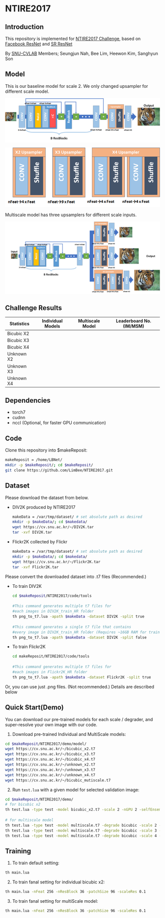 # NTIRE2017

## Introduction
This repository is implemented for [NTIRE2017 Challenge](http://www.vision.ee.ethz.ch/ntire17/), based on [Facebook ResNet](https://github.com/facebook/fb.resnet.torch) and [SR ResNet](https://arxiv.org/pdf/1609.04802.pdf)

By [SNU-CVLAB](http://cv.snu.ac.kr/?page_id=57) Members; Seungjun Nah, Bee Lim, Heewon Kim, Sanghyun Son
## Model
This is our baseline model for scale 2. We only changed upsampler for different scale model.

![model_baseline x2](/document/model_baseline.png)

![model_upsamplers](/document/model_upsampler.png)

Multiscale model has three upsamplers for different scale inputs.

![model_multiscale](/document/model_multiscale.png)

## Challenge Results
Statistics | Individual Models| Multiscale Model| Leaderboard No.(IM/MSM) 
-- | -- | -- | --
Bicubic X2 |  |  | 
Bicubic X3 |  |  | 
Bicubic X4 |  |  | 
Unknown X2 |  |  | 
Unknown X3 |  |  | 
Unknown X4 |  |  | 

## Dependencies
* torch7
* cudnn
* nccl (Optional, for faster GPU communication)

## Code
Clone this repository into $makeReposit:
  ```bash
  makeReposit = /home/LBNet/
  mkdir -p $makeReposit/; cd $makeReposit/
  git clone https://github.com/LimBee/NTIRE2017.git
  ```

## Dataset
Please download the dataset from below.
* DIV2K produced by NTIRE2017
  ```bash
  makeData = /var/tmp/dataset/ # set absolute path as desired
  mkdir -p $makeData/; cd $makedata/
  wget https://cv.snu.ac.kr/~/DIV2K.tar
  tar -xvf DIV2K.tar
  ```
* Flickr2K collected by Flickr
  ```bash
  makeData = /var/tmp/dataset/ # set absolute path as desired
  mkdir -p $makeData/; cd $makedata/
  wget https://cv.snu.ac.kr/~/Flickr2K.tar
  tar -xvf Flickr2K.tar
  ```

Please convert the downloaded dataset into .t7 files (Recommended.)
* To train DIV2K
  ```bash
  cd $makeReposit/NTIRE2017/code/tools

  #This command generates multiple t7 files for
  #each images in DIV2K_train_HR folder
  th png_to_t7.lua -apath $makeData -dataset DIV2K -split true

  #This command generates a single t7 file that contains
  #every image in DIV2K_train_HR folder (Requires ~16GB RAM for training)
  th png_to_t7.lua -apath $makeData -dataset DIV2K -split false
  ```
* To train Flickr2K
  ```bash
  cd makeReposit/NTIRE2017/code/tools

  #This command generates multiple t7 files for
  #each images in Flickr2K_HR folder
  th png_to_t7.lua -apath $makeData -dataset Flickr2K -split true
  ```

Or, you can use just .png files. (Not recommended.) Details are described below
## Quick Start(Demo)
You can download our pre-trained models for each scale / degrader, and super-resolve your own image with our code.
1. Download pre-trained Individual and MultiScale models:
  ```bash
  cd $makeReposit/NTIRE2017/demo/model/
  wget https://cv.snu.ac.kr/~/bicubic_x2.t7
  wget https://cv.snu.ac.kr/~/bicubic_x3.t7
  wget https://cv.snu.ac.kr/~/bicubic_x4.t7
  wget https://cv.snu.ac.kr/~/unknown_x2.t7
  wget https://cv.snu.ac.kr/~/unknown_x3.t7
  wget https://cv.snu.ac.kr/~/unknown_x4.t7
  wget https://cv.snu.ac.kr/~/bicubic_mutiscale.t7
  ```
2. Run `test.lua` with a given model for selected validation image:
  ```bash
  cd $makeReposit/NTIRE2017/demo/
  # for bicubic x2
  th test.lua -type test -model bicubic_x2.t7 -scale 2 -nGPU 2 -selfEnsemble true -chopShave 10 -chopSize 16e4
  
  # for multiscale model
  th test.lua -type test -model multiscale.t7 -degrade bicubic -scale 2 -swap 1 -nGPU 2 -selfEnsemble true -chopShave 20 -chopSize 20e4 -dataDir ../../
  th test.lua -type test -model multiscale.t7 -degrade bicubic -scale 3 -swap 2 -nGPU 2 -selfEnsemble true -chopShave 20 -chopSize 24e4 -dataDir ../../
  th test.lua -type test -model multiscale.t7 -degrade bicubic -scale 4 -swap 3 -nGPU 2 -selfEnsemble true -chopShave 20 -chopSize 24e4 -dataDir ../../
  ```

## Training

1. To train default setting:
  ```bash
  th main.lua
  ```

2. To train fanal setting for individual bicubic x2:
  ```bash
  th main.lua -nFeat 256 -nResBlock 36 -patchSize 96 -scaleRes 0.1
  ```

3. To train fanal setting for multiScale model:
  ```bash
  th main.lua -nFeat 256 -nResBlock 36 -patchSize 96 -scaleRes 0.1
  ```
